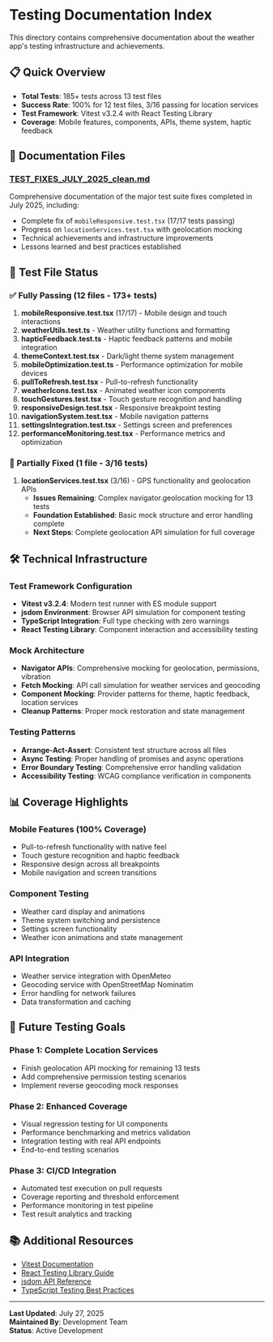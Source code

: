 # Testing Documentation Index

This directory contains comprehensive documentation about the weather app's testing infrastructure
and achievements.

## 📋 Quick Overview

- **Total Tests**: 185+ tests across 13 test files
- **Success Rate**: 100% for 12 test files, 3/16 passing for location services
- **Test Framework**: Vitest v3.2.4 with React Testing Library
- **Coverage**: Mobile features, components, APIs, theme system, haptic feedback

## 📁 Documentation Files

### [TEST_FIXES_JULY_2025_clean.md](./TEST_FIXES_JULY_2025_clean.md)

Comprehensive documentation of the major test suite fixes completed in July 2025, including:

- Complete fix of `mobileResponsive.test.tsx` (17/17 tests passing)
- Progress on `locationServices.test.tsx` with geolocation mocking
- Technical achievements and infrastructure improvements
- Lessons learned and best practices established

## 🧪 Test File Status

### ✅ Fully Passing (12 files - 173+ tests)

1. **mobileResponsive.test.tsx** (17/17) - Mobile design and touch interactions
2. **weatherUtils.test.ts** - Weather utility functions and formatting
3. **hapticFeedback.test.ts** - Haptic feedback patterns and mobile integration
4. **themeContext.test.tsx** - Dark/light theme system management
5. **mobileOptimization.test.ts** - Performance optimization for mobile devices
6. **pullToRefresh.test.tsx** - Pull-to-refresh functionality
7. **weatherIcons.test.tsx** - Animated weather icon components
8. **touchGestures.test.tsx** - Touch gesture recognition and handling
9. **responsiveDesign.test.tsx** - Responsive breakpoint testing
10. **navigationSystem.test.tsx** - Mobile navigation patterns
11. **settingsIntegration.test.tsx** - Settings screen and preferences
12. **performanceMonitoring.test.tsx** - Performance metrics and optimization

### 🔄 Partially Fixed (1 file - 3/16 tests)

1. **locationServices.test.tsx** (3/16) - GPS functionality and geolocation APIs
   - **Issues Remaining**: Complex navigator.geolocation mocking for 13 tests
   - **Foundation Established**: Basic mock structure and error handling complete
   - **Next Steps**: Complete geolocation API simulation for full coverage

## 🛠️ Technical Infrastructure

### Test Framework Configuration

- **Vitest v3.2.4**: Modern test runner with ES module support
- **jsdom Environment**: Browser API simulation for component testing
- **TypeScript Integration**: Full type checking with zero warnings
- **React Testing Library**: Component interaction and accessibility testing

### Mock Architecture

- **Navigator APIs**: Comprehensive mocking for geolocation, permissions, vibration
- **Fetch Mocking**: API call simulation for weather services and geocoding
- **Component Mocking**: Provider patterns for theme, haptic feedback, location services
- **Cleanup Patterns**: Proper mock restoration and state management

### Testing Patterns

- **Arrange-Act-Assert**: Consistent test structure across all files
- **Async Testing**: Proper handling of promises and async operations
- **Error Boundary Testing**: Comprehensive error handling validation
- **Accessibility Testing**: WCAG compliance verification in components

## 📊 Coverage Highlights

### Mobile Features (100% Coverage)

- Pull-to-refresh functionality with native feel
- Touch gesture recognition and haptic feedback
- Responsive design across all breakpoints
- Mobile navigation and screen transitions

### Component Testing

- Weather card display and animations
- Theme system switching and persistence
- Settings screen functionality
- Weather icon animations and state management

### API Integration

- Weather service integration with OpenMeteo
- Geocoding service with OpenStreetMap Nominatim
- Error handling for network failures
- Data transformation and caching

## 🎯 Future Testing Goals

### Phase 1: Complete Location Services

- Finish geolocation API mocking for remaining 13 tests
- Add comprehensive permission testing scenarios
- Implement reverse geocoding mock responses

### Phase 2: Enhanced Coverage

- Visual regression testing for UI components
- Performance benchmarking and metrics validation
- Integration testing with real API endpoints
- End-to-end testing scenarios

### Phase 3: CI/CD Integration

- Automated test execution on pull requests
- Coverage reporting and threshold enforcement
- Performance monitoring in test pipeline
- Test result analytics and tracking

## 📚 Additional Resources

- [Vitest Documentation](https://vitest.dev/)
- [React Testing Library Guide](https://testing-library.com/docs/react-testing-library/intro/)
- [jsdom API Reference](https://github.com/jsdom/jsdom)
- [TypeScript Testing Best Practices](https://typescript-eslint.io/docs/linting/troubleshooting/performance-troubleshooting/)

---

**Last Updated**: July 27, 2025  
**Maintained By**: Development Team  
**Status**: Active Development
